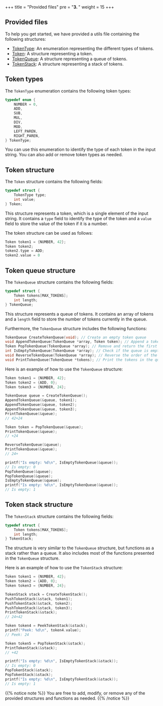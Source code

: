 +++
title = "Provided files"
pre = "<b>3. </b>"
weight = 15
+++

## Provided files

To help you get started, we have provided a utils file containing the following structures:

- [TokenType](#token-types): An enumeration representing the different types of tokens.
- [Token](#token-structure): A structure representing a token.
- [TokenQueue](#token-queue-structure): A structure representing a queue of tokens.
- [TokenStack](#token-stack-structure): A structure representing a stack of tokens.

## Token types

The `TokenType` enumeration contains the following token types:

```c
typedef enum {
    NUMBER = 0,
    ADD,
    SUB,
    MUL,
    DIV,
    MOD,
    LEFT_PAREN,
    RIGHT_PAREN,
} TokenType;
```

You can use this enumeration to identify the type of each token in the input string. You can also add or remove token
types as needed.

## Token structure

The `Token` structure contains the following fields:

```c
typedef struct {
    TokenType type;
    int value;
} Token;
```

This structure represents a token, which is a single element of the input string. It contains a `type` field to identify
the type of the token and a `value` field to store the value of the token if it is a number.

The token structure can be used as follows:

```c
Token token1 = {NUMBER, 42};
Token token2;
token2.type = ADD;
token2.value = 0
```

## Token queue structure

The `TokenQueue` structure contains the following fields:

```c
typedef struct {
    Token tokens[MAX_TOKENS];
    int length;
} TokenQueue;
```

This structure represents a queue of tokens. It contains an array of tokens and a `length` field to store the number of
tokens currently in the queue.

Furthermore, the `TokenQueue` structure includes the following functions:

```c
TokenQueue CreateTokenQueue(void); // Create an empty token queue
void AppendTokenQueue(TokenQueue *array, Token token); // Append a token to the end of the queue
Token PopTokenQueue(TokenQueue *array); // Remove and return the first token in the queue
int IsEmptyTokenQueue(TokenQueue *array); // Check if the queue is empty
void ReverseTokenQueue(TokenQueue *array); // Reverse the order of the tokens in the queue
void PrintTokenQueue(TokenQueue *tokens); // Print the tokens in the queue
```

Here is an example of how to use the `TokenQueue` structure:

```c
Token token1 = {NUMBER, 42};
Token token2 = {ADD, 0};
Token token3 = {NUMBER, 24};

TokenQueue queue = CreateTokenQueue();
AppendTokenQueue(&queue, token1);
AppendTokenQueue(&queue, token2);
AppendTokenQueue(&queue, token3);
PrintTokenQueue(&queue);
// 42+24

Token token = PopTokenQueue(&queue);
PrintTokenQueue(&queue);
// +24

ReverseTokenQueue(&queue);
PrintTokenQueue(&queue);
// 24+

printf("Is empty: %d\n", IsEmptyTokenQueue(&queue));
// Is empty: 0
PopTokenQueue(&queue);
PopTokenQueue(&queue);
IsEmptyTokenQueue(&queue);
printf("Is empty: %d\n", IsEmptyTokenQueue(&queue));
// Is empty: 1
```

## Token stack structure

The `TokenStack` structure contains the following fields:

```c
typedef struct {
    Token tokens[MAX_TOKENS];
    int length;
} TokenStack;
```

The structure is very similar to the `TokenQueue` structure, but functions as a stack rather than a queue. It also
includes most of the functions presented in the `TokenQueue` structure.

Here is an example of how to use the `TokenStack` structure:

```c
Token token1 = {NUMBER, 42};
Token token2 = {ADD, 0};
Token token3 = {NUMBER, 24};

TokenStack stack = CreateTokenStack();
PushTokenStack(&stack, token1);
PushTokenStack(&stack, token2);
PushTokenStack(&stack, token3);
PrintTokenStack(&stack);
// 24+42

Token token4 = PeekTokenStack(&stack);
printf("Peek: %d\n", token4.value);
// Peek: 24

Token token5 = PopTokenStack(&stack);
PrintTokenStack(&stack);
// +42

printf("Is empty: %d\n", IsEmptyTokenStack(&stack));
// Is empty: 0
PopTokenStack(&stack);
PopTokenStack(&stack);
printf("Is empty: %d\n", IsEmptyTokenStack(&stack));
// Is empty: 1
```

{{% notice note %}}
You are free to add, modify, or remove any of the provided structures and functions as needed.
{{% /notice %}}
